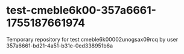 # test-cmeble6k00-357a6661-1755187661974
Temporary repository for test cmeble6k00002unogsax09rcq by user 357a6661-bd21-4a51-b31e-0ed338951b6a
